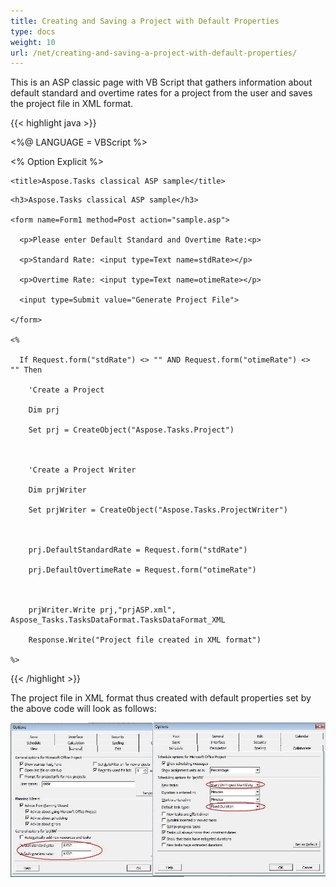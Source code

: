 ```yaml
---
title: Creating and Saving a Project with Default Properties
type: docs
weight: 10
url: /net/creating-and-saving-a-project-with-default-properties/
---
```


This is an ASP classic page with VB Script that gathers information about default standard and overtime rates for a project from the user and saves the project file in XML format.



{{< highlight java >}}



<%@ LANGUAGE = VBScript %>

<% Option Explicit %>



<html>

  <head>

    <title>Aspose.Tasks classical ASP sample</title>

  </head>

  <body>

    <h3>Aspose.Tasks classical ASP sample</h3>

    <form name=Form1 method=Post action="sample.asp">

      <p>Please enter Default Standard and Overtime Rate:<p>

      <p>Standard Rate: <input type=Text name=stdRate></p>

      <p>Overtime Rate: <input type=Text name=otimeRate></p>

      <input type=Submit value="Generate Project File">

    </form>

    <%

      If Request.form("stdRate") <> "" AND Request.form("otimeRate") <>  "" Then

        'Create a Project

        Dim prj

        Set prj = CreateObject("Aspose.Tasks.Project")



        'Create a Project Writer

        Dim prjWriter

        Set prjWriter = CreateObject("Aspose.Tasks.ProjectWriter")



        prj.DefaultStandardRate = Request.form("stdRate")

        prj.DefaultOvertimeRate = Request.form("otimeRate")



        prjWriter.Write prj,"prjASP.xml",     Aspose_Tasks.TasksDataFormat.TasksDataFormat_XML        

        Response.Write("Project file created in XML format")

    %>

  </body>

</html>



{{< /highlight >}}



The project file in XML format thus created with default properties set by the above code will look as follows:

![todo:image_alt_text](1.jpg)
